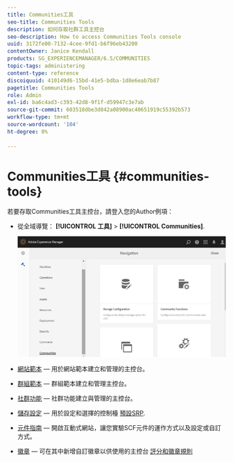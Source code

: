 ```yaml
---
title: Communities工具
seo-title: Communities Tools
description: 如何存取社群工具主控台
seo-description: How to access Communities Tools console
uuid: 3172fe00-7132-4cee-9fd1-b6f96eb43200
contentOwner: Janice Kendall
products: SG_EXPERIENCEMANAGER/6.5/COMMUNITIES
topic-tags: administering
content-type: reference
discoiquuid: 410149d6-15bd-41e5-bdba-1d8e6eab7b87
pagetitle: Communities Tools
role: Admin
exl-id: ba6c4ad3-c393-42d8-9f1f-d59947c3e7ab
source-git-commit: 603518dbe3d842a08900ac40651919c55392b573
workflow-type: tm+mt
source-wordcount: '104'
ht-degree: 0%

---
```


# Communities工具 {#communities-tools}

若要存取Communities工具主控台，請登入您的Author例項：

* 從全域導覽： **[!UICONTROL 工具]** > **[!UICONTROL Communities]**.

   ![社区](assets/communities-home.png)

* [網站範本](sites.md)  — 用於網站範本建立和管理的主控台。

* [群組範本](tools-groups.md)  — 群組範本建立和管理主控台。

* [社群功能](functions.md)  — 社群功能建立與管理的主控台。

* [儲存設定](srp-config.md)  — 用於設定和選擇的控制檯 [預設SRP](working-with-srp.md).

* [元件指南](components-guide.md)  — 開啟互動式網站，讓您實驗SCF元件的運作方式以及設定或自訂方式。

* [徽章](badges.md)  — 可在其中新增自訂徽章以供使用的主控台 [評分和徽章規則](implementing-scoring.md)
